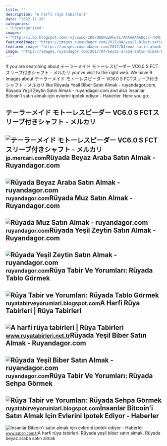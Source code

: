 ```yaml
---
title: ""
description: "A harfi rüya tabirleri"
date: "2022-11-28"
categories:
- "Uncategorized"
images:
- "http://1.bp.blogspot.com/-vjvSwuQ-zK0/UOGNuZRkuTI/AAAAAAAADqc/-rRMC-SvYo8/s1600/ruyada+tablo+gormek+asmak+yapmak+almak+satmak+satin+almak+görme+unlu+ressamin+tablosu+ressam+yagli+boya+nedir+ne+demek+demektir+ruya+tabiri+tabirleri.jpg"
featuredImage: "https://images.ruyandagor.com/2017/04/yesil-biber-satin-almak-1338.jpg"
featured_image: "https://images.ruyandagor.com/2017/04/muz-satin-almak-0136.jpg"
image: "https://images.ruyandagor.com/2017/04/beyaz-araba-satin-almak-0018.jpg"
---
```


If you are searching about テーラーメイド モトーレスピーダー VC6.0 S FCTスリーブ付きシャフト - メルカリ you've visit to the right web. We have 9 Images about テーラーメイド モトーレスピーダー VC6.0 S FCTスリーブ付きシャフト - メルカリ like Rüyada Yeşil Biber Satın Almak - ruyandagor.com, Rüyada Yeşil Zeytin Satın Almak - ruyandagor.com and also İnsanlar Bitcoin'i satın almak için evlerini ipotek ediyor - Haberler. Here you go:

テーラーメイド モトーレスピーダー VC6.0 S FCTスリーブ付きシャフト - メルカリ
----------------------------------------------

 ![テーラーメイド モトーレスピーダー VC6.0 S FCTスリーブ付きシャフト - メルカリ](https://static.mercdn.net/item/detail/orig/photos/m34009822694_1.jpg?1653383242) <small>jp.mercari.com</small>Rüyada Beyaz Araba Satın Almak - Ruyandagor.com
-----------------------------------------------

 ![Rüyada Beyaz Araba Satın Almak - ruyandagor.com](https://images.ruyandagor.com/2017/04/beyaz-araba-satin-almak-0018.jpg) <small>ruyandagor.com</small>Rüyada Muz Satın Almak - Ruyandagor.com
---------------------------------------

 ![Rüyada Muz Satın Almak - ruyandagor.com](https://images.ruyandagor.com/2017/04/muz-satin-almak-0136.jpg) <small>ruyandagor.com</small>Rüyada Yeşil Zeytin Satın Almak - Ruyandagor.com
------------------------------------------------

 ![Rüyada Yeşil Zeytin Satın Almak - ruyandagor.com](https://images.ruyandagor.com/2017/04/yesil-zeytin-satin-almak-0005.jpg) <small>ruyandagor.com</small>Rüya Tabir Ve Yorumları: Rüyada Tablo Görmek
--------------------------------------------

 ![Rüya Tabir ve Yorumları: Rüyada Tablo Görmek](http://1.bp.blogspot.com/-vjvSwuQ-zK0/UOGNuZRkuTI/AAAAAAAADqc/-rRMC-SvYo8/s1600/ruyada+tablo+gormek+asmak+yapmak+almak+satmak+satin+almak+görme+unlu+ressamin+tablosu+ressam+yagli+boya+nedir+ne+demek+demektir+ruya+tabiri+tabirleri.jpg) <small>ruyatabirveyorumlari.blogspot.com</small>A Harfi Rüya Tabirleri | Rüya Tabirleri
---------------------------------------

 ![A harfi rüya tabirleri | Rüya Tabirleri](https://www.ruyatabirleri.net.tr/wp-content/uploads/alkol-satin-almak.jpg) <small>www.ruyatabirleri.net.tr</small>Rüyada Yeşil Biber Satın Almak - Ruyandagor.com
-----------------------------------------------

 ![Rüyada Yeşil Biber Satın Almak - ruyandagor.com](https://images.ruyandagor.com/2017/04/yesil-biber-satin-almak-1338.jpg) <small>ruyandagor.com</small>Rüya Tabir Ve Yorumları: Rüyada Sehpa Görmek
--------------------------------------------

 ![Rüya Tabir ve Yorumları: Rüyada Sehpa Görmek](https://2.bp.blogspot.com/-HC1Fm-z3B8U/UN6eWqh9KlI/AAAAAAAADlU/g6tjZNflbnE/s320/ruyada+sehpa+gormek+silmek+kirilmasi+almak+satin+beyaz+cam+kirik+tahta+kirmak+zigon+sehpa+ortusu+eski+antika+ruya+tabiri+tabirleri+gormek.gif) <small>ruyatabirveyorumlari.blogspot.com</small>İnsanlar Bitcoin'i Satın Almak Için Evlerini Ipotek Ediyor - Haberler
---------------------------------------------------------------------

 ![İnsanlar Bitcoin'i satın almak için evlerini ipotek ediyor - Haberler](https://iatkn.tmgrup.com.tr/8c27b6/740/479/0/0/1600/1036?u=https://itkn.tmgrup.com.tr/2017/12/12/insanlar-evlerini-bitcoini-satin-almak-icin-ipotek-ediyor-1513085029674.jpg) <small>www.sabah.com.tr</small>A harfi rüya tabirleri. Rüyada yeşil biber satın almak. Rüyada beyaz araba satın almak
